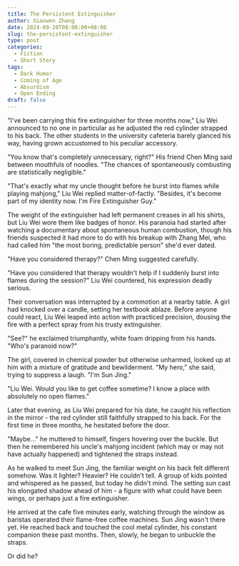 ```yaml
---
title: The Persistent Extinguisher
author: Xiaowen Zhang
date: 2024-09-20T08:00:00+08:00
slug: the-persistent-extinguisher
type: post
categories:
  - Fiction
  - Short Story
tags:
  - Dark Humor
  - Coming of Age
  - Absurdism
  - Open Ending 
draft: false
---
```


"I've been carrying this fire extinguisher for three months now," Liu Wei announced to no one in particular as he adjusted the red cylinder strapped to his back. The other students in the university cafeteria barely glanced his way, having grown accustomed to his peculiar accessory.

"You know that's completely unnecessary, right?" His friend Chen Ming said between mouthfuls of noodles. "The chances of spontaneously combusting are statistically negligible."

"That's exactly what my uncle thought before he burst into flames while playing mahjong," Liu Wei replied matter-of-factly. "Besides, it's become part of my identity now. I'm Fire Extinguisher Guy."

The weight of the extinguisher had left permanent creases in all his shirts, but Liu Wei wore them like badges of honor. His paranoia had started after watching a documentary about spontaneous human combustion, though his friends suspected it had more to do with his breakup with Zhang Mei, who had called him "the most boring, predictable person" she'd ever dated.

"Have you considered therapy?" Chen Ming suggested carefully.

"Have you considered that therapy wouldn't help if I suddenly burst into flames during the session?" Liu Wei countered, his expression deadly serious.

Their conversation was interrupted by a commotion at a nearby table. A girl had knocked over a candle, setting her textbook ablaze. Before anyone could react, Liu Wei leaped into action with practiced precision, dousing the fire with a perfect spray from his trusty extinguisher.

"See?" he exclaimed triumphantly, white foam dripping from his hands. "Who's paranoid now?"

The girl, covered in chemical powder but otherwise unharmed, looked up at him with a mixture of gratitude and bewilderment. "My hero," she said, trying to suppress a laugh. "I'm Sun Jing."

"Liu Wei. Would you like to get coffee sometime? I know a place with absolutely no open flames."

Later that evening, as Liu Wei prepared for his date, he caught his reflection in the mirror - the red cylinder still faithfully strapped to his back. For the first time in three months, he hesitated before the door.

"Maybe..." he muttered to himself, fingers hovering over the buckle. But then he remembered his uncle's mahjong incident (which may or may not have actually happened) and tightened the straps instead.

As he walked to meet Sun Jing, the familiar weight on his back felt different somehow. Was it lighter? Heavier? He couldn't tell. A group of kids pointed and whispered as he passed, but today he didn't mind. The setting sun cast his elongated shadow ahead of him - a figure with what could have been wings, or perhaps just a fire extinguisher.

He arrived at the cafe five minutes early, watching through the window as baristas operated their flame-free coffee machines. Sun Jing wasn't there yet. He reached back and touched the cool metal cylinder, his constant companion these past months. Then, slowly, he began to unbuckle the straps.

Or did he?